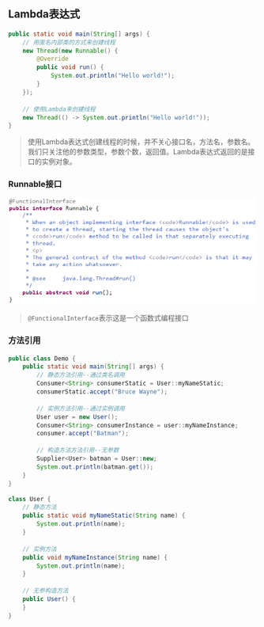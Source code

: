 ## Lambda表达式
```java
public static void main(String[] args) {
    // 用匿名内部类的方式来创建线程
    new Thread(new Runnable() {
        @Override
        public void run() {
            System.out.println("Hello world!");
        }
    });

    // 使用Lambda来创建线程
    new Thread(() -> System.out.println("Hello world!"));
}
```
> 使用Lambda表达式创建线程的时候，并不关心接口名，方法名，参数名。我们只关注他的参数类型，参数个数，返回值。Lambda表达式返回的是接口的实例对象。

### Runnable接口

![Runnable](/images/Runnable.png)

> `@FunctionalInterface`表示这是一个函数式编程接口

### 方法引用
```java
public class Demo {
    public static void main(String[] args) {
        // 静态方法引用--通过类名调用
        Consumer<String> consumerStatic = User::myNameStatic;
        consumerStatic.accept("Bruce Wayne");

        // 实例方法引用--通过实例调用
        User user = new User();
        Consumer<String> consumerInstance = user::myNameInstance;
        consumer.accept("Batman");

        // 构造方法方法引用--无参数
        Supplier<User> batman = User::new;
        System.out.println(batman.get());
    }
}
```
```java
class User {
    // 静态方法
    public static void myNameStatic(String name) {
        System.out.println(name);
    }

    // 实例方法
    public void myNameInstance(String name) {
        System.out.println(name);
    }

    // 无参构造方法
    public User() {
    }
}
```
